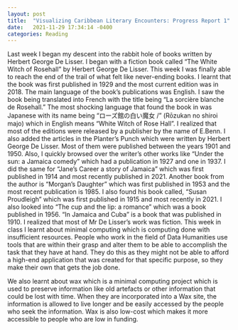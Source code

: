 ```yaml
---
layout: post
title:  "Visualizing Caribbean Literary Encounters: Progress Report 1"
date:   2021-11-29 17:34:14 -0400
categories: Reading
---
```

Last week I began my descent into the rabbit hole of books written by Herbert George De Lisser. I began with a fiction book called “The White Witch of Rosehall” by Herbert George De Lisser. This week I was finally able to reach the end of the trail of what felt like never-ending books. I learnt that the book was first published in 1929 and the most current edition was in 2018. The main language of the book’s publications was English. I saw the book being translated into French with the title being “La sorcière blanche de Rosehall.” The most shocking language that found the book in was Japanese with its name being “ローズ館の白い魔女 /” (Rōzukan no shiroi majo) which in English means “White Witch of Rose Hall”. I realized that most of the editions were released by a publisher by the name of E.Benn. I also added the articles in the Planter’s Punch which were written by Herbert George De Lisser. Most of them were published between the years 1901 and 1950. Also, I quickly browsed over the writer’s other works like “Under the sun: a Jamaica comedy” which had a publication in 1927 and one in 1937. I did the same for “Jane’s Career a story of Jamaica” which was first published in 1914 and most recently published in 2021. Another book from the author is “Morgan’s Daughter” which was first published in 1953 and the most recent publication is 1985. I also found his book called, “Susan Proudleigh” which was first published in 1915 and most recently in 2021. I also looked into “The cup and the lip: a romance” which was a book published in 1956. “In Jamaica and Cuba” is a book that was published in 1910. I realized that most of Mr De Lisser’s work was fiction. 
This week in class I learnt about minimal computing which is computing done with insufficient resources. People who work in the field of Data Humanities use tools that are within their grasp and alter them to be able to accomplish the task that they have at hand. They do this as they might not be able to afford a high-end application that was created for that specific purpose, so they make their own that gets the job done.

We also learnt about wax which is a minimal computing project which is used to preserve information like old artefacts or other information that could be lost with time. When they are incorporated into a Wax site, the information is allowed to live longer and be easily accessed by the people who seek the information. Wax is also low-cost which makes it more accessible to people who are low in funding.
